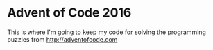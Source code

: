 # Advent of Code 2016

This is where I'm going to keep my code for solving the programming puzzles from http://adventofcode.com

